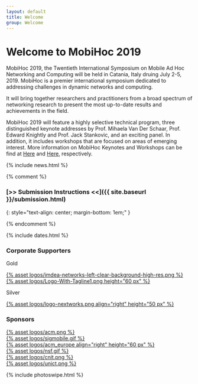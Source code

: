 ```yaml
---
layout: default
title: Welcome
group: Welcome
---
```


# Welcome to MobiHoc 2019

MobiHoc 2019, the Twentieth International Symposium on Mobile Ad Hoc Networking and Computing will be held in Catania, Italy druing July 2-5, 2019.
MobiHoc is a premier international symposium dedicated to addressing challenges in dynamic networks and computing.

It will bring together researchers and practitioners from a broad spectrum of networking research to present the most up-to-date results and achievements in the field.

<!--MobiHoc 2019 will feature a highly selective technical program, multiple distinguished keynote addresses, and an exciting panel.
In addition, it includes workshops that are focused on areas of emerging interest.-->

MobiHoc 2019 will feature a highly selective technical program, three distinguished keynote addresses by Prof. Mihaela Van Der Schaar, Prof. Edward Knightly and Prof. Jack Stankovic, and an exciting panel. In addition, it includes workshops that are focused on areas of emerging interest. More information on MobiHoc Keynotes and Workshops can be find at <a href="keynotes.html">Here</a> and <a href="workshops.html">Here</a>, respectively.

<!--and Workshops , respectively-->

{% include news.html %}

{% comment %}

### [>> Submission Instructions <<]({{ site.baseurl }}/submission.html)
{: style="text-align: center; margin-bottom: 1em;" }

{% endcomment %}

{% include dates.html %}

<!--## With Generous Support From-->

### Corporate Supporters

Gold 
<div class="sponsors">
    <div class="sponsor">
      <a href="https://www.networks.imdea.org/">{% asset logos/imdea-networks-left-clear-background-high-res.png %}</a>
  </div>  
  <div class="sponsor">
      <a href="https://www.adlinktech.com/en/index.aspx">{% asset logos/Logo-With-Tagline1.png height="60 px" %}</a>
  </div>
</div>

Silver 

<div class="sponsors">
  <div class="sponsor">
      <a href="https://nextworks.com/">{% asset logos/logo-nextworks.png align="right" height="50 px" %}</a>
  </div>
</div>

### Sponsors

<div class="sponsors">
  <div class="sponsor">
      <a href="https://www.acm.org">{% asset logos/acm.png %}</a>
  </div>
  <div class="sponsor">
      <a href="https://www.sigmobile.org">{% asset logos/sigmobile.gif %}</a>
  </div>

  <div class="sponsor">
      <a href="https://europe.acm.org">{% asset logos/acm_europe align="right" height="60 px" %}</a>
  </div>

  <div class="sponsor">
    <a href="http://www.nsf.gov">{% asset logos/nsf.gif %}</a>
  </div>
</div>

<div class="sponsors">
  <div class="sponsor">
      <a href="https://www.cnit.it/en/">{% asset logos/cnit.png %}</a>
  </div>  

  <div class="sponsor">
      <a href="https://www.unict.it/en/">{% asset logos/unict.png %}</a>
  </div>  
</div>
<!--  

  <div class="sponsor">
      <a href="https://sfb901.uni-paderborn.de"><img src="images/logos/sfb.png" /></a>
  </div>
  <div class="sponsor">
      <a href="http://www.dfg.de"><img style="max-height: 60px;" src="images/logos/dfg.png" /></a>
  </div>
  <div class="sponsor">
      <a href="http://www.hni.uni-paderborn.de"><img style="height: 40px;" src="images/logos/hni.png" /></a>
  </div>
  <div class="sponsor">
      <a href="http://www.uni-paderborn.de"><img src="images/logos/upb.png" /></a>
  </div>
  <div class="sponsor">
      <a href="http://www.ccs-labs.org"><img src="images/logos/ccs.png" /></a>
  </div>
  </div>
-->


{% include photoswipe.html %}

